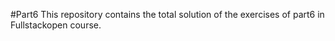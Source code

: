 #Part6
This repository contains the total solution of the exercises of part6 in Fullstackopen course.
